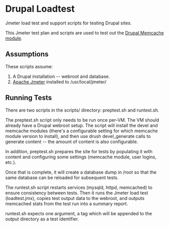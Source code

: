 Drupal Loadtest
===============

Jmeter load test and support scripts for testing Drupal sites.

This Jmeter test plan and scripts are used to test out the [Drupal Memcache module](https://drupal.org/project/memcache).

Assumptions
-----------
These scripts assume:
 1) A Drupal installation -- webroot and database.
 2) [Apache Jmeter](http://jmeter.apache.org/) installed to /usr/local/jmeter/

Running Tests
-------------
There are two scripts in the scripts/ directory: preptest.sh and runtest.sh.

The preptest.sh script only needs to be run once per-VM. The VM should already have a Drupal webroot setup. The script will install the devel and memcache modules (there's a configurable setting for which memcache module version to install), and then use drush devel_generate calls to generate content -- the amount of content is also configurable.

In addition, preptest.sh prepares the site for tests by populating it with content and configuring some settings (memcache module, user logins, etc.).

Once that is complete, it will create a database dump in /root so that the same database can be reloaded for subsequent tests.


The runtest.sh script restarts services (mysqld, httpd, memcached) to ensure consistency between tests. Then it runs the Jmeter load test (loadtest.jmx), copies test output data to the webroot, and outputs memcached stats from the test run into a summary report.

runtest.sh expects one argument, a tag which will be appended to the output directory as a test identifier.
